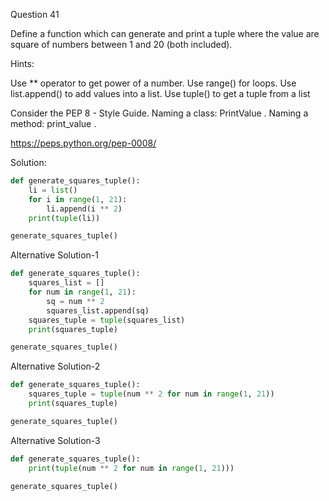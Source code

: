 Question 41

Define a function which can generate and print a tuple where the value are square of numbers between 1 and 20 (both included).

Hints:

Use ** operator to get power of a number. Use range() for loops. Use list.append() to add values into a list. Use tuple() to get a tuple from a list

Consider the PEP 8 - Style Guide. Naming a class: PrintValue . Naming a method: print_value .

https://peps.python.org/pep-0008/

Solution:

```python
def generate_squares_tuple():
    li = list()
    for i in range(1, 21):
        li.append(i ** 2)
    print(tuple(li))

generate_squares_tuple()
```

Alternative Solution-1
```python
def generate_squares_tuple():
    squares_list = []
    for num in range(1, 21):
        sq = num ** 2
        squares_list.append(sq)
    squares_tuple = tuple(squares_list)
    print(squares_tuple)

generate_squares_tuple()
```

Alternative Solution-2
```python
def generate_squares_tuple():
    squares_tuple = tuple(num ** 2 for num in range(1, 21))
    print(squares_tuple)

generate_squares_tuple()
```

Alternative Solution-3

```python
def generate_squares_tuple():
    print(tuple(num ** 2 for num in range(1, 21)))

generate_squares_tuple()
```
